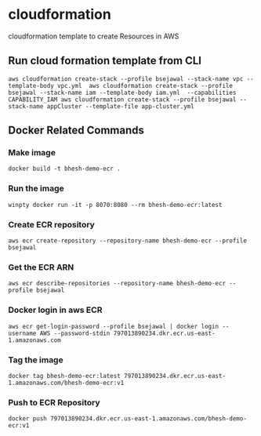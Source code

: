 # cloudformation
cloudformation template to create Resources in AWS  

## Run cloud formation template from CLI
``
aws cloudformation create-stack --profile bsejawal --stack-name vpc --template-body vpc.yml 
aws cloudformation create-stack --profile bsejawal --stack-name iam --template-body iam.yml  --capabilities CAPABILITY_IAM
aws cloudformation create-stack --profile bsejawal --stack-name appCluster --template-file app-cluster.yml 
``

## Docker Related Commands

### Make image
```
docker build -t bhesh-demo-ecr .
```


### Run the image
```
winpty docker run -it -p 8070:8080 --rm bhesh-demo-ecr:latest
```

### Create ECR repository
```
aws ecr create-repository --repository-name bhesh-demo-ecr --profile bsejawal
```

### Get the ECR ARN
```
aws ecr describe-repositories --repository-name bhesh-demo-ecr --profile bsejawal
```

### Docker login in aws ECR
```
aws ecr get-login-password --profile bsejawal | docker login --username AWS --password-stdin 797013890234.dkr.ecr.us-east-1.amazonaws.com
```

### Tag the image
```
docker tag bhesh-demo-ecr:latest 797013890234.dkr.ecr.us-east-1.amazonaws.com/bhesh-demo-ecr:v1
```

### Push to ECR Repository
```
docker push 797013890234.dkr.ecr.us-east-1.amazonaws.com/bhesh-demo-ecr:v1
```

